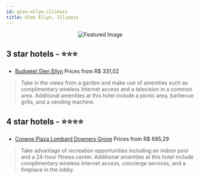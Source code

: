 ```yaml
---
id: glen-ellyn-illinois
title: Glen Ellyn, Illinois
---
```


<center><img src="https://i.travelapi.com/hotels/1000000/30000/21400/21390/8e85e58d_z.jpg" alt="Featured Image" /></center>


##  3 star hotels - ⭐️⭐️⭐️

-    [Budgetel Glen Ellyn](https://us.hurb.com/hotels/glen-ellyn/budgetel-glen-ellyn-JNP-JP200148?cmp=18055) Prices from R$ 331,02
   > Take in the views from a garden and make use of amenities such as complimentary wireless Internet access and a television in a common area. Additional amenities at this hotel include a picnic area, barbecue grills, and a vending machine.

##  4 star hotels - ⭐️⭐️⭐️⭐️

-    [Crowne Plaza Lombard Downers Grove](https://us.hurb.com/hotels/glen-ellyn/crowne-plaza-lombard-downers-grove-JNP-JP811663?cmp=18055) Prices from R$ 685,29
   > Take advantage of recreation opportunities including an indoor pool and a 24-hour fitness center. Additional amenities at this hotel include complimentary wireless Internet access, concierge services, and a fireplace in the lobby.
